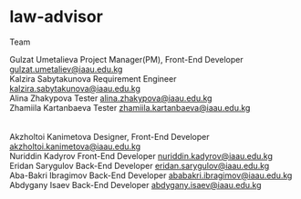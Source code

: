 # law-advisor



Team<br>

Gulzat Umetalieva Project Manager(PM), Front-End Developer gulzat.umetaliev@iaau.edu.kg <br>
Kalzira Sabytakunova Requirement Engineer                  kalzira.sabytakunova@iaau.edu.kg <br>
Alina Zhakypova Tester                                     alina.zhakypova@iaau.edu.kg  <br>
Zhamiila Kartanbaeva Tester                                zhamiila.kartanbaeva@iaau.edu.kg <br>
<br>  
Akzholtoi Kanimetova Designer, Front-End Developer  akzholtoi.kanimetova@iaau.edu.kg <br>
Nuriddin Kadyrov Front-End Developer                nuriddin.kadyrov@iaau.edu.kg <br>
Eridan Sarygulov Back-End Developer                 eridan.sarygulov@iaau.edu.kg <br>
Aba-Bakri Ibragimov Back-End Developer              ababakri.ibragimov@iaau.edu.kg <br>
Abdygany Isaev Back-End Developer                   abdygany.isaev@iaau.edu.kg 
